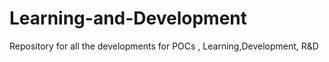 # Learning-and-Development
Repository for all the developments for POCs , Learning,Development, R&amp;D
